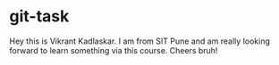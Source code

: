 # git-task
Hey this is Vikrant Kadlaskar. I am from SIT Pune and am really looking forward to learn something via this course. Cheers bruh!